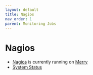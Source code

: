 ```yaml
---
layout: default
title: Nagios
nav_order: 1
parent: Monitoring Jobs
---
```


# Nagios

* [Nagios](http://merry.sesco.com/nagios) is currently running on [Merry](http://merry.sesco.com/nagios) 
* [System Status](http://merry.sesco.com/nagios/cgi-bin/status.cgi?host=all)



